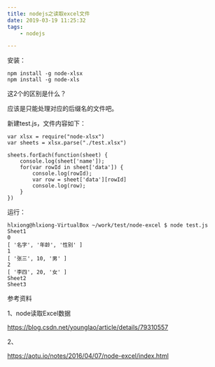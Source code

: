 ```yaml
---
title: nodejs之读取excel文件
date: 2019-03-19 11:25:32
tags:
	- nodejs

---
```






安装：

```
npm install -g node-xlsx
npm install -g node-xls
```

这2个的区别是什么？

应该是只能处理对应的后缀名的文件吧。

新建test.js，文件内容如下：

```
var xlsx = require("node-xlsx")
var sheets = xlsx.parse("./test.xlsx")

sheets.forEach(function(sheet) {
    console.log(sheet['name']);
    for(var rowId in sheet['data']) {
        console.log(rowId);
        var row = sheet['data'][rowId]
        console.log(row);
    }
})
```

运行：

```
hlxiong@hlxiong-VirtualBox ~/work/test/node-excel $ node test.js            
Sheet1
0
[ '名字', '年龄', '性别' ]
1
[ '张三', 10, '男' ]
2
[ '李四', 20, '女' ]
Sheet2
Sheet3
```







参考资料

1、node读取Excel数据

https://blog.csdn.net/younglao/article/details/79310557

2、

https://aotu.io/notes/2016/04/07/node-excel/index.html